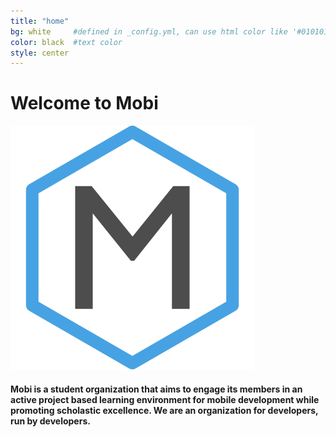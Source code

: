 ```yaml
---
title: "home"
bg: white     #defined in _config.yml, can use html color like '#010101'
color: black  #text color
style: center
---
```


# Welcome to Mobi

<div>
<img class="row full-column" src="img/NewMobiLogo2015.png" />
</div>

#### Mobi is a student organization that aims to engage its members in an active project based learning environment for mobile development while promoting scholastic excellence. We are an organization for developers, run by developers.
